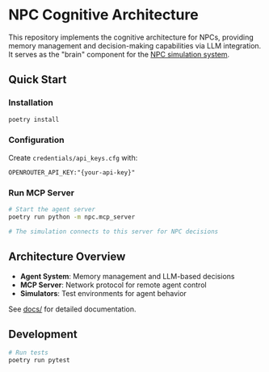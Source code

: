 # NPC Cognitive Architecture

This repository implements the cognitive architecture for NPCs, providing memory management and decision-making capabilities via LLM integration. It serves as the "brain" component for the [NPC simulation system](https://github.com/taylor1355/npc-simulation).

## Quick Start

### Installation

```bash
poetry install
```

### Configuration

Create `credentials/api_keys.cfg` with:
```
OPENROUTER_API_KEY:"{your-api-key}"
```

### Run MCP Server

```bash
# Start the agent server
poetry run python -m npc.mcp_server

# The simulation connects to this server for NPC decisions
```

## Architecture Overview

- **Agent System**: Memory management and LLM-based decisions
- **MCP Server**: Network protocol for remote agent control  
- **Simulators**: Test environments for agent behavior

See [docs/](docs/) for detailed documentation.

## Development

```bash
# Run tests
poetry run pytest
```